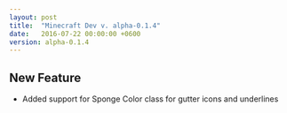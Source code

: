 ```yaml
---
layout: post
title:  "Minecraft Dev v. alpha-0.1.4"
date:   2016-07-22 00:00:00 +0600
version: alpha-0.1.4
---
```


## New Feature

* Added support for Sponge Color class for gutter icons and underlines
